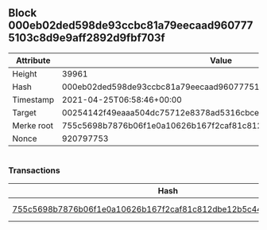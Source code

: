 ## Block 000eb02ded598de93ccbc81a79eecaad9607775103c8d9e9aff2892d9fbf703f

Attribute | Value
--- | ---
Height | 39961
Hash | 000eb02ded598de93ccbc81a79eecaad9607775103c8d9e9aff2892d9fbf703f
Timestamp | 2021-04-25T06:58:46+00:00
Target | 00254142f49eaaa504dc75712e8378ad5316cbcead634704b3734b6271167cc4
Merke root | 755c5698b7876b06f1e0a10626b167f2caf81c812dbe12b5c44ef755ab2a91bc
Nonce | 920797753

```

```

### Transactions

Hash | Amount
--- | ---
[755c5698b7876b06f1e0a10626b167f2caf81c812dbe12b5c44ef755ab2a91bc](755c5698b7876b06f1e0a10626b167f2caf81c812dbe12b5c44ef755ab2a91bc.md) | 10.00000000 SKEPTI 
